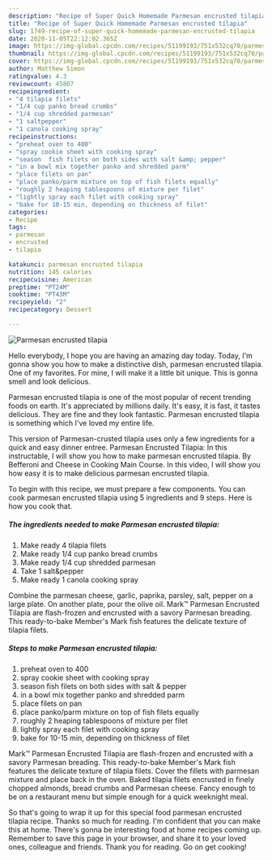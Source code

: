 ```yaml
---
description: "Recipe of Super Quick Homemade Parmesan encrusted tilapia"
title: "Recipe of Super Quick Homemade Parmesan encrusted tilapia"
slug: 1749-recipe-of-super-quick-homemade-parmesan-encrusted-tilapia
date: 2020-11-05T22:12:02.365Z
image: https://img-global.cpcdn.com/recipes/51199193/751x532cq70/parmesan-encrusted-tilapia-recipe-main-photo.jpg
thumbnail: https://img-global.cpcdn.com/recipes/51199193/751x532cq70/parmesan-encrusted-tilapia-recipe-main-photo.jpg
cover: https://img-global.cpcdn.com/recipes/51199193/751x532cq70/parmesan-encrusted-tilapia-recipe-main-photo.jpg
author: Matthew Simon
ratingvalue: 4.3
reviewcount: 45807
recipeingredient:
- "4 tilapia filets"
- "1/4 cup panko bread crumbs"
- "1/4 cup shredded parmesan"
- "1 saltpepper"
- "1 canola cooking spray"
recipeinstructions:
- "preheat oven to 400"
- "spray cookie sheet with cooking spray"
- "season  fish filets on both sides with salt &amp; pepper"
- "in a bowl mix together panko and shredded parm"
- "place filets on pan"
- "place panko/parm mixture on top of fish filets equally"
- "roughly 2 heaping tablespoons of mixture per filet"
- "lightly spray each filet with cooking spray"
- "bake for 10-15 min, depending on thickness of filet"
categories:
- Recipe
tags:
- parmesan
- encrusted
- tilapia

katakunci: parmesan encrusted tilapia 
nutrition: 145 calories
recipecuisine: American
preptime: "PT24M"
cooktime: "PT43M"
recipeyield: "2"
recipecategory: Dessert

---
```



![Parmesan encrusted tilapia](https://img-global.cpcdn.com/recipes/51199193/751x532cq70/parmesan-encrusted-tilapia-recipe-main-photo.jpg)

Hello everybody, I hope you are having an amazing day today. Today, I'm gonna show you how to make a distinctive dish, parmesan encrusted tilapia. One of my favorites. For mine, I will make it a little bit unique. This is gonna smell and look delicious.

Parmesan encrusted tilapia is one of the most popular of recent trending foods on earth. It's appreciated by millions daily. It's easy, it is fast, it tastes delicious. They are fine and they look fantastic. Parmesan encrusted tilapia is something which I've loved my entire life.

This version of Parmesan-crusted tilapia uses only a few ingredients for a quick and easy dinner entree. Parmesan Encrusted Tilapia: In this instructable, I will show you how to make parmesan encrusted tilapia. By Befferoni and Cheese in Cooking Main Course. In this video, I will show you how easy it is to make delicious parmesan encrusted tilapia.


To begin with this recipe, we must prepare a few components. You can cook parmesan encrusted tilapia using 5 ingredients and 9 steps. Here is how you cook that.

<!--inarticleads1-->

##### The ingredients needed to make Parmesan encrusted tilapia:

1. Make ready 4 tilapia filets
1. Make ready 1/4 cup panko bread crumbs
1. Make ready 1/4 cup shredded parmesan
1. Take 1 salt&amp;pepper
1. Make ready 1 canola cooking spray


Combine the parmesan cheese, garlic, paprika, parsley, salt, pepper on a large plate. On another plate, pour the olive oil. Mark™ Parmesan Encrusted Tilapia are flash-frozen and encrusted with a savory Parmesan breading. This ready-to-bake Member&#39;s Mark fish features the delicate texture of tilapia filets. 

<!--inarticleads2-->

##### Steps to make Parmesan encrusted tilapia:

1. preheat oven to 400
1. spray cookie sheet with cooking spray
1. season  fish filets on both sides with salt &amp; pepper
1. in a bowl mix together panko and shredded parm
1. place filets on pan
1. place panko/parm mixture on top of fish filets equally
1. roughly 2 heaping tablespoons of mixture per filet
1. lightly spray each filet with cooking spray
1. bake for 10-15 min, depending on thickness of filet


Mark™ Parmesan Encrusted Tilapia are flash-frozen and encrusted with a savory Parmesan breading. This ready-to-bake Member&#39;s Mark fish features the delicate texture of tilapia filets. Cover the fillets with parmesan mixture and place back in the oven. Baked tilapia filets encrusted in finely chopped almonds, bread crumbs and Parmesan cheese. Fancy enough to be on a restaurant menu but simple enough for a quick weeknight meal. 

So that's going to wrap it up for this special food parmesan encrusted tilapia recipe. Thanks so much for reading. I'm confident that you can make this at home. There's gonna be interesting food at home recipes coming up. Remember to save this page in your browser, and share it to your loved ones, colleague and friends. Thank you for reading. Go on get cooking!
